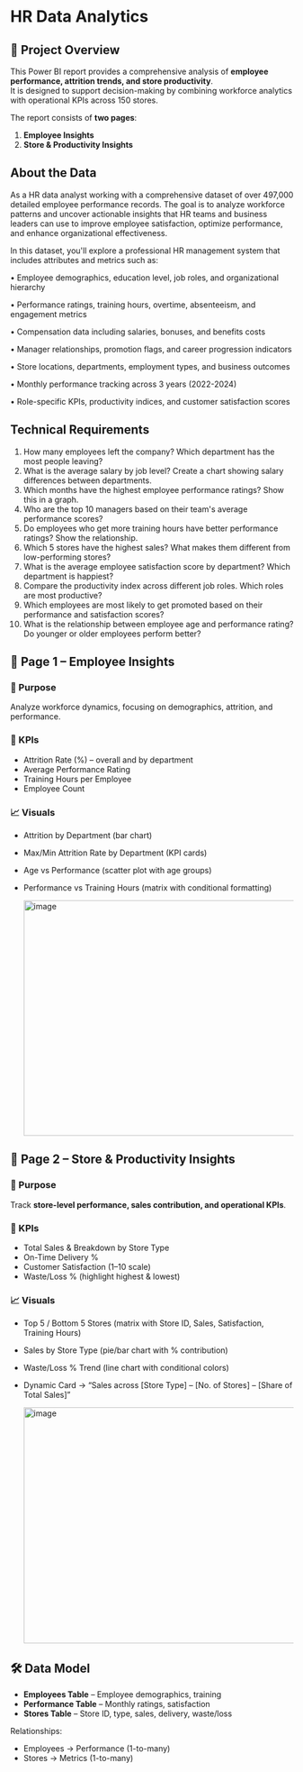 # HR Data Analytics

## 📌 Project Overview  
This Power BI report provides a comprehensive analysis of **employee performance, attrition trends, and store productivity**.  
It is designed to support decision-making by combining workforce analytics with operational KPIs across 150 stores.  

The report consists of **two pages**:  
1. **Employee Insights**  
2. **Store & Productivity Insights**  


## About the Data
As a HR data analyst working with a comprehensive dataset of over 497,000 detailed employee performance records. The goal is to analyze workforce patterns and uncover actionable insights that HR teams and business leaders can use to improve employee satisfaction, optimize performance, and enhance organizational effectiveness.

In this dataset, you'll explore a professional HR management system that includes attributes and metrics such as:

•	Employee demographics, education level, job roles, and organizational hierarchy

•	Performance ratings, training hours, overtime, absenteeism, and engagement metrics

•	Compensation data including salaries, bonuses, and benefits costs

•	Manager relationships, promotion flags, and career progression indicators

•	Store locations, departments, employment types, and business outcomes

•	Monthly performance tracking across 3 years (2022-2024)

•	Role-specific KPIs, productivity indices, and customer satisfaction scores


## Technical Requirements
1. How many employees left the company? Which department has the most people leaving?
2. What is the average salary by job level? Create a chart showing salary differences between departments.
3. Which months have the highest employee performance ratings? Show this in a graph.
4. Who are the top 10 managers based on their team's average performance scores?
5. Do employees who get more training hours have better performance ratings? Show the relationship.
6. Which 5 stores have the highest sales? What makes them different from low-performing stores?
7. What is the average employee satisfaction score by department? Which department is happiest?
8. Compare the productivity index across different job roles. Which roles are most productive?
9. Which employees are most likely to get promoted based on their performance and satisfaction scores?
10. What is the relationship between employee age and performance rating? Do younger or older employees perform better?


## 🧩 Page 1 – Employee Insights  

### 🎯 Purpose  
Analyze workforce dynamics, focusing on demographics, attrition, and performance.  

### 🔑 KPIs  
- Attrition Rate (%) – overall and by department  
- Average Performance Rating  
- Training Hours per Employee  
- Employee Count  

### 📈 Visuals  
- Attrition by Department (bar chart)  
- Max/Min Attrition Rate by Department (KPI cards)  
- Age vs Performance (scatter plot with age groups)  
- Performance vs Training Hours (matrix with conditional formatting)  

  <img width="746" height="418" alt="image" src="https://github.com/user-attachments/assets/56567c8d-62ae-4865-b04e-f8a6464b516b" />


## 🧩 Page 2 – Store & Productivity Insights  

### 🎯 Purpose  
Track **store-level performance, sales contribution, and operational KPIs**.  

### 🔑 KPIs  
- Total Sales & Breakdown by Store Type  
- On-Time Delivery %  
- Customer Satisfaction (1–10 scale)  
- Waste/Loss % (highlight highest & lowest)  

### 📈 Visuals  
- Top 5 / Bottom 5 Stores (matrix with Store ID, Sales, Satisfaction, Training Hours)  
- Sales by Store Type (pie/bar chart with % contribution)  
- Waste/Loss % Trend (line chart with conditional colors)  
- Dynamic Card → “Sales across [Store Type] – [No. of Stores] – [Share of Total Sales]”

  <img width="746" height="419" alt="image" src="https://github.com/user-attachments/assets/c6d76cc4-dd5c-42d7-8cf7-1a9eaad238fe" />


## 🛠️ Data Model  
- **Employees Table** – Employee demographics, training  
- **Performance Table** – Monthly ratings, satisfaction  
- **Stores Table** – Store ID, type, sales, delivery, waste/loss  

Relationships:  
- Employees → Performance (1-to-many)  
- Stores → Metrics (1-to-many)  
